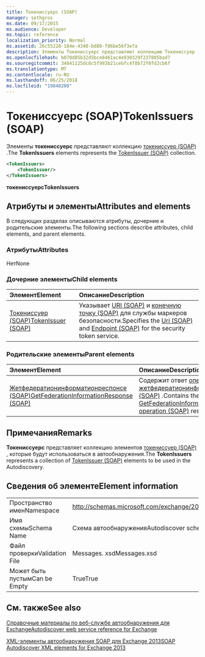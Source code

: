 ```yaml
---
title: Токениссуерс (SOAP)
manager: sethgros
ms.date: 09/17/2015
ms.audience: Developer
ms.topic: reference
localization_priority: Normal
ms.assetid: 26c55228-184e-4340-bd80-f86be56f3e7a
description: Элементы Токениссуерс представляют коллекцию Токениссуер (SOAP).
ms.openlocfilehash: b070d85b32d5bce8461ac4e930329f237885bad7
ms.sourcegitcommit: 34041125dc8c5f993b21cebfc4f8b72f0fd2cb6f
ms.translationtype: MT
ms.contentlocale: ru-RU
ms.lasthandoff: 06/25/2018
ms.locfileid: "19840208"
---
```

# <a name="tokenissuers-soap"></a><span data-ttu-id="68ea1-103">Токениссуерс (SOAP)</span><span class="sxs-lookup"><span data-stu-id="68ea1-103">TokenIssuers (SOAP)</span></span>

<span data-ttu-id="68ea1-104">Элементы **токениссуерс** представляют коллекцию [токениссуер (SOAP)](tokenissuer-soap.md) .</span><span class="sxs-lookup"><span data-stu-id="68ea1-104">The **TokenIssuers** elements represents the [TokenIssuer (SOAP)](tokenissuer-soap.md) collection.</span></span> 
  
```XML
<TokenIssuers>
    <TokenIssuer/>
</TokenIssuers>
```

 <span data-ttu-id="68ea1-105">**токениссуерс**</span><span class="sxs-lookup"><span data-stu-id="68ea1-105">**TokenIssuers**</span></span>
## <a name="attributes-and-elements"></a><span data-ttu-id="68ea1-106">Атрибуты и элементы</span><span class="sxs-lookup"><span data-stu-id="68ea1-106">Attributes and elements</span></span>

<span data-ttu-id="68ea1-107">В следующих разделах описываются атрибуты, дочерние и родительские элементы.</span><span class="sxs-lookup"><span data-stu-id="68ea1-107">The following sections describe attributes, child elements, and parent elements.</span></span>
  
### <a name="attributes"></a><span data-ttu-id="68ea1-108">Атрибуты</span><span class="sxs-lookup"><span data-stu-id="68ea1-108">Attributes</span></span>

<span data-ttu-id="68ea1-109">Нет</span><span class="sxs-lookup"><span data-stu-id="68ea1-109">None</span></span>
  
### <a name="child-elements"></a><span data-ttu-id="68ea1-110">Дочерние элементы</span><span class="sxs-lookup"><span data-stu-id="68ea1-110">Child elements</span></span>

|<span data-ttu-id="68ea1-111">**Элемент**</span><span class="sxs-lookup"><span data-stu-id="68ea1-111">**Element**</span></span>|<span data-ttu-id="68ea1-112">**Описание**</span><span class="sxs-lookup"><span data-stu-id="68ea1-112">**Description**</span></span>|
|:-----|:-----|
|[<span data-ttu-id="68ea1-113">Токениссуер (SOAP)</span><span class="sxs-lookup"><span data-stu-id="68ea1-113">TokenIssuer (SOAP)</span></span>](tokenissuer-soap.md) <br/> |<span data-ttu-id="68ea1-114">Указывает [URI (SOAP)](uri-soap.md) и [конечную точку (SOAP)](endpoint-soap.md) для службы маркеров безопасности.</span><span class="sxs-lookup"><span data-stu-id="68ea1-114">Specifies the [Uri (SOAP)](uri-soap.md) and [Endpoint (SOAP)](endpoint-soap.md) for the security token service.</span></span>  <br/> |
   
### <a name="parent-elements"></a><span data-ttu-id="68ea1-115">Родительские элементы</span><span class="sxs-lookup"><span data-stu-id="68ea1-115">Parent elements</span></span>

|<span data-ttu-id="68ea1-116">**Элемент**</span><span class="sxs-lookup"><span data-stu-id="68ea1-116">**Element**</span></span>|<span data-ttu-id="68ea1-117">**Описание**</span><span class="sxs-lookup"><span data-stu-id="68ea1-117">**Description**</span></span>|
|:-----|:-----|
|[<span data-ttu-id="68ea1-118">Жетфедератионинформатионреспонсе (SOAP)</span><span class="sxs-lookup"><span data-stu-id="68ea1-118">GetFederationInformationResponse (SOAP)</span></span>](getfederationinformationresponse-soap.md) <br/> |<span data-ttu-id="68ea1-119">Содержит ответ [операции жетфедератионинформатион (SOAP)](getfederationinformation-operation-soap.md) .</span><span class="sxs-lookup"><span data-stu-id="68ea1-119">Contains the [GetFederationInformation operation (SOAP)](getfederationinformation-operation-soap.md) response.</span></span>  <br/> |
   
## <a name="remarks"></a><span data-ttu-id="68ea1-120">Примечания</span><span class="sxs-lookup"><span data-stu-id="68ea1-120">Remarks</span></span>

<span data-ttu-id="68ea1-121">**Токениссуерс** представляет коллекцию элементов [токениссуер (SOAP)](tokenissuer-soap.md) , которые будут использоваться в автообнаружения.</span><span class="sxs-lookup"><span data-stu-id="68ea1-121">The **TokenIssuers** represents a collection of [TokenIssuer (SOAP)](tokenissuer-soap.md) elements to be used in the Autodiscovery.</span></span> 
  
## <a name="element-information"></a><span data-ttu-id="68ea1-122">Сведения об элементе</span><span class="sxs-lookup"><span data-stu-id="68ea1-122">Element information</span></span>

|||
|:-----|:-----|
|<span data-ttu-id="68ea1-123">Пространство имен</span><span class="sxs-lookup"><span data-stu-id="68ea1-123">Namespace</span></span>  <br/> |http://schemas.microsoft.com/exchange/2010/Autodiscover  <br/> |
|<span data-ttu-id="68ea1-124">Имя схемы</span><span class="sxs-lookup"><span data-stu-id="68ea1-124">Schema Name</span></span>  <br/> |<span data-ttu-id="68ea1-125">Схема автообнаружения</span><span class="sxs-lookup"><span data-stu-id="68ea1-125">Autodiscover schema</span></span>  <br/> |
|<span data-ttu-id="68ea1-126">Файл проверки</span><span class="sxs-lookup"><span data-stu-id="68ea1-126">Validation File</span></span>  <br/> |<span data-ttu-id="68ea1-127">Messages. xsd</span><span class="sxs-lookup"><span data-stu-id="68ea1-127">Messages.xsd</span></span>  <br/> |
|<span data-ttu-id="68ea1-128">Может быть пустым</span><span class="sxs-lookup"><span data-stu-id="68ea1-128">Can be Empty</span></span>  <br/> |<span data-ttu-id="68ea1-129">True</span><span class="sxs-lookup"><span data-stu-id="68ea1-129">True</span></span>  <br/> |
   
## <a name="see-also"></a><span data-ttu-id="68ea1-130">См. также</span><span class="sxs-lookup"><span data-stu-id="68ea1-130">See also</span></span>



[<span data-ttu-id="68ea1-131">Справочные материалы по веб-службе автообнаружения для Exchange</span><span class="sxs-lookup"><span data-stu-id="68ea1-131">Autodiscover web service reference for Exchange</span></span>](autodiscover-web-service-reference-for-exchange.md)
  
[<span data-ttu-id="68ea1-132">XML-элементы автообнаружения SOAP для Exchange 2013</span><span class="sxs-lookup"><span data-stu-id="68ea1-132">SOAP Autodiscover XML elements for Exchange 2013</span></span>](soap-autodiscover-xml-elements-for-exchange-2013.md)

